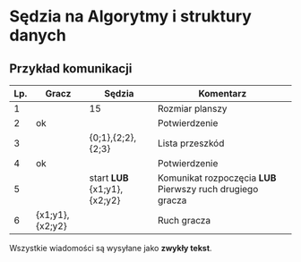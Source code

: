 # Sędzia na Algorytmy i struktury danych

## Przykład komunikacji
| Lp. | Gracz           | Sędzia                        | Komentarz                                                   |
|-----|-----------------|-------------------------------|-------------------------------------------------------------|
| 1   |                 | 15                            | Rozmiar planszy                                             |
| 2   | ok              |                               | Potwierdzenie                                               |
| 3   |                 | {0;1},{2;2},{2;3}             | Lista przeszkód                                             |
| 4   | ok              |                               | Potwierdzenie                                               |
| 5   |                 | start **LUB** {x1;y1},{x2;y2} | Komunikat rozpoczęcia **LUB** Pierwszy ruch drugiego gracza |
| 6   | {x1;y1},{x2;y2} |                               | Ruch gracza                                                 |

Wszystkie wiadomości są wysyłane jako **zwykły tekst**.
